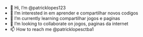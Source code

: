 - 👋 Hi, I’m @patricklopes123
- 👀 I’m interested in em aprender e compartilhar novos codigos
- 🌱 I’m currently learning compartilhar jogos e paginas 
- 💞️ I’m looking to collaborate on jogos, paginas da internet 
- 📫 How to reach me @patricklopesctba1

<!---
patricklopes123/patricklopes123 is a ✨ special ✨ repository because its `README.md` (this file) appears on your GitHub profile.
You can click the Preview link to take a look at your changes.
--->
